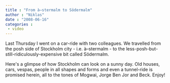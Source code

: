 ```yaml
---
title : "From à–stermalm to Södermalm"
author : "Niklas"
date : "2008-06-16"
categories : 
 - video
---
```


Last Thursday I went on a car-ride with two colleagues. We travelled from the posh side of Stockholm city - i.e. à–stermalm - to the less-posh-but-still-ridiculously-expensive bit called Södermalm.

Here's a glimpse of how Stockholm can look on a sunny day. Old houses, cars, vespas, people in all shapes and forms and even a tunnel-ride is promised herein, all to the tones of Mogwai, Jorge Ben Jor and Beck. Enjoy!
